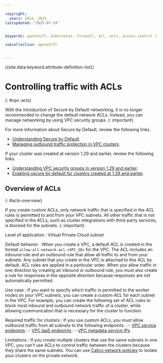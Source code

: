 ```yaml
---

copyright: 
  years: 2014, 2025
lastupdated: "2025-07-24"


keywords: openshift, kubernetes, firewall, acl, acls, access control list, rules, security group

subcollection: openshift


---
```


{{site.data.keyword.attribute-definition-list}}


# Controlling traffic with ACLs
{: #vpc-acls}

With the introduction of Secure by Default networking, it is no longer recommended to change the default network ACLs. Instead, you can manage networking by using VPC security groups.
{: important}


For more information about Secure by Default, review the following links.
- [Understanding Secure by Default](/docs/openshift?topic=openshift-vpc-security-group-reference).
- [Managing outbound traffic protection in VPC clusters](/docs/openshift?topic=openshift-sbd-allow-outbound).

If your cluster was created at version 1.29 and earlier, review the following links.
- [Understanding VPC security groups in version 1.29 and earlier](/docs/openshift?topic=openshift-vpc-security-group).
- [Enabling secure by default for clusters created at 1.29 and earlier](/docs/openshift?topic=openshift-vpc-sbd-enable-existing).



## Overview of ACLs
{: #acls-overview}

If you create custom ACLs, only network traffic that is specified in the ACL rules is permitted to and from your VPC subnets. All other traffic that is not specified in the ACLs, such as cluster integrations with third-party services, is blocked for the subnets.
{: important}

Level of application
:   Virtual Private Cloud subnet

Default behavior
:   When you create a VPC, a default ACL is created in the format `allow-all-network-acl-<VPC_ID>` for the VPC. The ACL includes an inbound rule and an outbound rule that allow all traffic to and from your subnets. Any subnet that you create in the VPC is attached to this ACL by default. ACL rules are applied in a particular order. When you allow traffic in one direction by creating an inbound or outbound rule, you must also create a rule for responses in the opposite direction because responses are not automatically permitted.

Use case
:   If you want to specify which traffic is permitted to the worker nodes on your VPC subnets, you can create a custom ACL for each subnet in the VPC. For example, you can create the following set of ACL rules to block most inbound and outbound network traffic of a cluster, while allowing communication that is necessary for the cluster to function.

Required traffic for clusters
:   If you use custom ACLs, you must allow outbound traffic from all subnets to the following endpoints.
:   - [VPC service endpoints](/docs/vpc?topic=vpc-service-endpoints-for-vpc)
:   - [VPC IaaS endpoints](/docs/vpc?topic=vpc-service-endpoints-for-vpc#infrastructure-as-a-service-iaas-endpoints)
:   - [VPC metadata service IPs](https://cloud.ibm.com/apidocs/vpc-metadata#endpoint-url-metadata)

Limitations
:   If you create multiple clusters that use the same subnets in one VPC, you can't use ACLs to control traffic between the clusters because they share the same subnets. You can use [Calico network policies](/docs/openshift?topic=openshift-network_policies#isolate_workers) to isolate your clusters on the private network.

